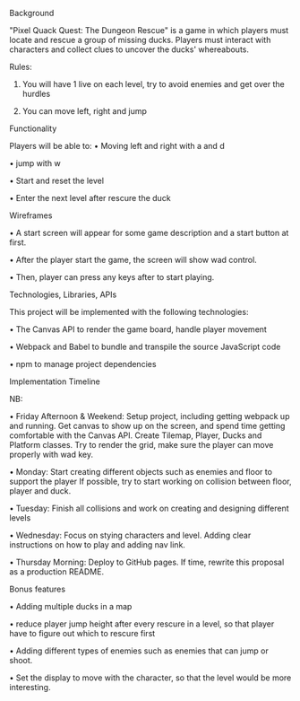 Background

"Pixel Quack Quest: The Dungeon Rescue" is a game in which players must locate and rescue a group of missing ducks. Players must interact with characters and collect clues to uncover the ducks' whereabouts.

Rules:

1)	You will have 1 live on each level, try to avoid enemies and get over the hurdles

2)	You can move left, right and jump

Functionality

Players will be able to: 
•	Moving left and right with a and d

•	jump with w

•	Start and reset the level

•	Enter the next level after rescure the duck



Wireframes

•	A start screen will appear for some game description and a start button at first.

•	After the player start the game, the screen will show wad control. 

•	Then, player can press any keys after to start playing.

Technologies, Libraries, APIs

This project will be implemented with the following technologies:

•	The Canvas API to render the game board, handle player movement

•	Webpack and Babel to bundle and transpile the source JavaScript code

•	npm to manage project dependencies




Implementation Timeline

NB:

•	Friday Afternoon & Weekend: Setup project, including getting webpack up and running. Get canvas to show up on the screen, and spend time getting comfortable with the Canvas API. Create Tilemap, Player, Ducks and Platform classes. Try to render the grid, make sure the player can move properly with wad key. 

•	Monday: Start creating different objects such as enemies and floor to support the player If possible, try to start working on collision between floor, player and duck.

•	Tuesday: Finish all collisions and work on creating and designing different levels 

•	Wednesday: Focus on  stying characters and level. Adding clear instructions on how to play and adding nav link.

•	Thursday Morning: Deploy to GitHub pages. If time, rewrite this proposal as a production README.



Bonus features

•	Adding multiple ducks in a map

•	reduce player jump height after every rescure in a level, so that player have to figure out which to rescure first

•	Adding different types of enemies such as enemies that can jump or shoot.

•	Set the display to move with the character, so that the level would be more interesting.
